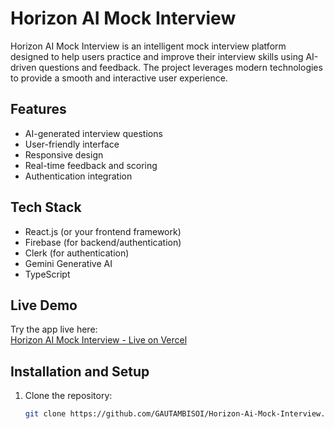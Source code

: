# Horizon AI Mock Interview

Horizon AI Mock Interview is an intelligent mock interview platform designed to help users practice and improve their interview skills using AI-driven questions and feedback. The project leverages modern technologies to provide a smooth and interactive user experience.

## Features

- AI-generated interview questions
- User-friendly interface
- Responsive design
- Real-time feedback and scoring
- Authentication integration

## Tech Stack

- React.js (or your frontend framework)
- Firebase (for backend/authentication)
- Clerk (for authentication)
- Gemini Generative AI
- TypeScript

## Live Demo

Try the app live here:  
[Horizon AI Mock Interview - Live on Vercel](https://horizon-ai-mock-interview.vercel.app/)

## Installation and Setup

1. Clone the repository:
   ```bash
   git clone https://github.com/GAUTAMBISOI/Horizon-Ai-Mock-Interview.git
